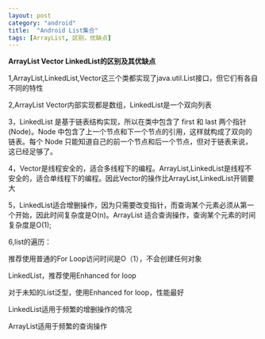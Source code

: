 ```yaml
---
layout: post
category: "android"
title:  "Android List集合"
tags: [ArrayList, 区别，优缺点]
---
```

**ArrayList Vector LinkedList的区别及其优缺点**

1,ArrayList,LinkedList,Vector这三个类都实现了java.util.List接口，但它们有各自不同的特性

2,ArrayList Vector内部实现都是数组，LinkedList是一个双向列表

3，LinkedList 是基于链表结构实现，所以在类中包含了 first 和 last 两个指针(Node)。Node 中包含了上一个节点和下一个节点的引用，这样就构成了双向的链表。每个 Node 只能知道自己的前一个节点和后一个节点，但对于链表来说，这已经足够了。

4，Vector是线程安全的，适合多线程下的编程。ArrayList,LinkedList是线程不安全的，适合单线程下的编程。因此Vector的操作比ArrayList,LinkedList开销要大

5，LinkedList适合增删操作，因为只需要改变指针，而查询某个元素必须从第一个开始，因此时间复杂度是O(n)。ArrayList 适合查询操作，查询某个元素的时间复杂度是O(1);

6,list的遍历：

推荐使用普通的For Loop访问时间是O（1），不会创建任何对象

LinkedList，推荐使用Enhanced for loop

对于未知的List泛型，使用Enhanced for loop，性能最好

LinkedList适用于频繁的增删操作的情况

ArrayList适用于频繁的查询操作
